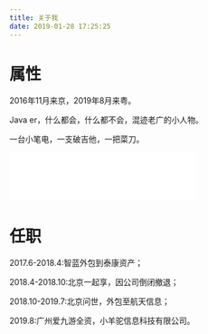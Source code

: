 ```yaml
---
title: 关于我
date: 2019-01-28 17:25:25
---
```


# 属性

2016年11月来京，2019年8月来粤。

Java er，什么都会，什么都不会，混迹老广的小人物。

一台小笔电，一支破吉他，一把菜刀。

<iframe frameborder="no" border="0" marginwidth="0" marginheight="0" width=330 height=86 src="//music.163.com/outchain/player?type=2&id=27946894&auto=1&height=66"></iframe>



# 任职

2017.6-2018.4:智蓝外包到泰康资产；

2018.4-2018.10:北京一起享，因公司倒闭撤退；

2018.10-2019.7:北京问世，外包至航天信息；

2019.8:广州爱九游全资，小羊驼信息科技有限公司。


